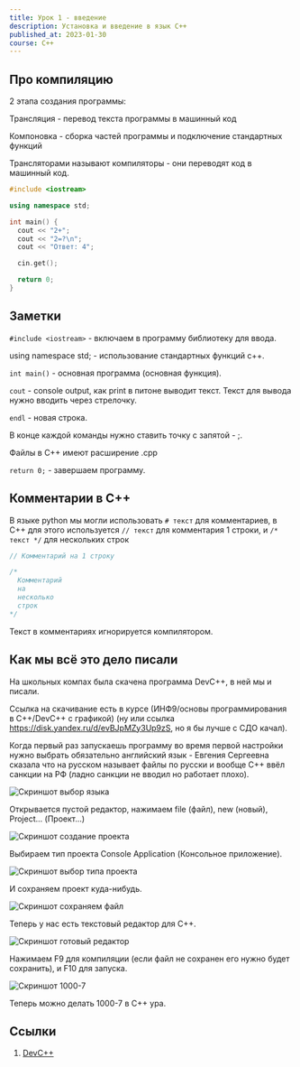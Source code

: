 ```yaml
---
title: Урок 1 - введение
description: Установка и введение в язык C++
published_at: 2023-01-30
course: C++
---
```


## Про компиляцию

2 этапа создания программы:

Трансляция - перевод текста программы в машинный код

Компоновка - сборка частей программы и подключение стандартных функций

Трансляторами называют компиляторы - они переводят код в машинный код.

```cpp
#include <iostream>

using namespace std;

int main() {
  cout << "2+";
  cout << "2=?\n";
  cout << "Ответ: 4";

  cin.get();

  return 0;
}
```

## Заметки

`#include <iostream>` - включаем в программу библиотеку для ввода.

using namespace std; - использование стандартных функций c++.

`int main()` - основная программа (основная функция).

`cout` - console output, как print в питоне выводит текст. Текст для вывода
нужно вводить через стрелочку.

`endl` - новая строка.

В конце каждой команды нужно ставить точку с запятой - ;.

Файлы в C++ имеют расширение .cpp

`return 0;` - завершаем программу.

## Комментарии в C++

В языке python мы могли использовать `# текст` для комментариев, в C++ для этого
используется `// текст` для комментария 1 строки, и `/* текст */` для нескольких
строк

```cpp
// Комментарий на 1 строку

/*
  Комментарий
  на
  несколько
  строк
*/
```

Текст в комментариях игнорируется компилятором.

## Как мы всё это дело писали

На школьных компах была скачена программа DevC++, в ней мы и писали.

Ссылка на скачивание есть в курсе (ИНФ9/основы программирования в С++/DevC++ с
графикой) (ну или ссылка <https://disk.yandex.ru/d/evBJpMZy3Up9zS>, но я бы
лучше с СДО качал).

Когда первый раз запускаешь программу во время первой настройки нужно выбрать
обязательно английский язык - Евгения Сергеевна сказала что на русском называет
файлы по русски и вообще C++ ввёл санкции на РФ (ладно санкции не вводил но
работает плохо).

![Скриншот выбор языка](./cpp/language-select.png)

Открывается пустой редактор, нажимаем file (файл), new (новый), Project...
(Проект...)

![Скриншот создание проекта](./cpp/create-new-project.png)

Выбираем тип проекта Console Application (Консольное приложение).

![Скриншот выбор типа проекта](./cpp/select-console-application.png)

И сохраняем проект куда-нибудь.

![Скриншот сохраняем файл](./cpp/save-project.png)

Теперь у нас есть текстовый редактор для C++.

![Скриншот готовый редактор](./cpp/ready-editor.png)

Нажимаем F9 для компиляции (если файл не сохранен его нужно будет сохранить), и
F10 для запуска.

![Скриншот 1000-7](./cpp/1000-7.png)

Теперь можно делать 1000-7 в C++ ура.

## Ссылки

1. [DevC++](https://sourceforge.net/projects/dev-cpp/files/latest/download)
